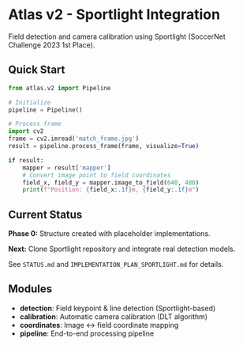 # Atlas v2 - Sportlight Integration

Field detection and camera calibration using Sportlight (SoccerNet Challenge 2023 1st Place).

## Quick Start

```python
from atlas.v2 import Pipeline

# Initialize
pipeline = Pipeline()

# Process frame
import cv2
frame = cv2.imread('match_frame.jpg')
result = pipeline.process_frame(frame, visualize=True)

if result:
    mapper = result['mapper']
    # Convert image point to field coordinates
    field_x, field_y = mapper.image_to_field(640, 480)
    print(f"Position: {field_x:.1f}m, {field_y:.1f}m")
```

## Current Status

**Phase 0:** Structure created with placeholder implementations.

**Next:** Clone Sportlight repository and integrate real detection models.

See `STATUS.md` and `IMPLEMENTATION_PLAN_SPORTLIGHT.md` for details.

## Modules

- **detection**: Field keypoint & line detection (Sportlight-based)
- **calibration**: Automatic camera calibration (DLT algorithm)
- **coordinates**: Image ↔ field coordinate mapping
- **pipeline**: End-to-end processing pipeline
